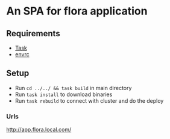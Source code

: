 # An SPA for flora application

## Requirements

- [Task](https://taskfile.dev)
- [envrc](https://direnv.net/)

## Setup

- Run `cd ../../ && task build` in main directory
- Run `task install` to download binaries
- Run `task rebuild` to connect with cluster and do the deploy

### Urls

http://app.flora.local.com/
